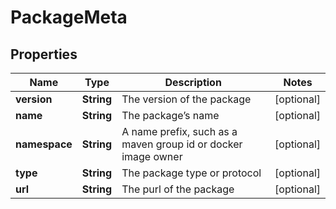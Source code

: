 

# PackageMeta


## Properties

| Name | Type | Description | Notes |
|------------ | ------------- | ------------- | -------------|
|**version** | **String** | The version of the package |  [optional] |
|**name** | **String** | The package’s name |  [optional] |
|**namespace** | **String** | A name prefix, such as a maven group id or docker image owner |  [optional] |
|**type** | **String** | The package type or protocol |  [optional] |
|**url** | **String** | The purl of the package |  [optional] |



